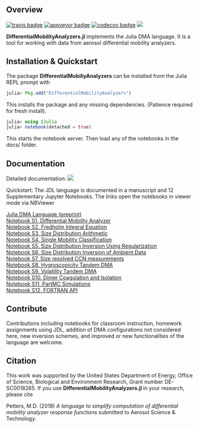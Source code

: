 ## Overview
[![travis badge][travis_badge]][travis_url]
[![appveyor badge][appveyor_badge]][appveyor_url]
[![codecov badge][codecov_badge]][codecov_url]
[![][docs-stable-img]](docs/DOCUMENTATION.md)

<b> DifferentialMobilityAnalyzers.jl </b> implements the Julia DMA language. It is a tool for working with data from aerosol differential mobility analyzers.

## Installation & Quickstart
The package  <b> DifferentialMobiliyAnalyzers </b> can be installed from the Julia REPL prompt with
```julia
julia> Pkg.add("DifferentialMobilityAnalyzers")
```
This installs the package and any missing dependencies. (Patience required for fresh install).
```julia
julia> using IJulia
julia> notebook(detached = true)
```
This starts the notebook server. Then load any of the notebooks in the docs/ folder.

## Documentation
Detailed documentation: [![][docs-stable-img]](docs/DOCUMENTATION.md)

Quickstart: The JDL language is documented in a manuscript and 12 Supplementary Jupyter Notebooks. The links open the notebooks in viewer mode via NBViewer

[Julia DMA Language (preprint)]()<br>
[Notebook S1. Differential Mobility Analyzer](https://nbviewer.jupyter.org/github/mdpetters/DifferentialMobilityAnalyzers.jl/blob/master/docs/Notebook%20S01.%20Differential%20Mobility%20Analyzer.ipynb) <br>
[Notebook S2. Fredholm Integral Equation]() <br>
[Notebook S3. Size Distribution Arithmetic]() <br>
[Notebook S4. Single Mobility Classification]() <br>
[Notebook S5. Size Distribution Inversion Using Regularization]() <br>
[Notebook S6. Size Distribution Inversion of Ambient Data]() <br>
[Notebook S7. Size resolved CCN measurements]() <br>
[Notebook S8. Hygroscopicity Tandem DMA]() <br>
[Notebook S9. Volatility Tandem DMA]() <br>
[Notebook S10. Dimer Coagulation and Isolation]() <br>
[Notebook S11. PartMC Simulations]()<br>
[Notebook S12. FORTRAN API]() <br>

## Contribute
Contributions including notebooks for classroom instruction, homework assignments using JDL, addition of DMA configurations not considered here, new inversion schemes, and improved or new functionalities of the language are welcome.

## Citation
This work was supported by the United States Department of Energy, Office of Science, Biological and Environment Research, Grant number DE-SC0018265. If you use <b> DifferentialMobilityAnalyzers.jl </b> in your research, please cite

Petters, M.D. (2018) <i> A language to simplify computation of differential mobility analyzer response functions </i> submitted to Aerosol Science & Technology.

[docs-stable-img]: https://img.shields.io/badge/docs-stable-blue.svg

[travis_badge]: https://travis-ci.org/mdpetters/DifferentialMobilityAnalyzers.jl.svg?branch=master
[travis_url]: https://travis-ci.org/mdpetters/DifferentialMobilityAnalyzers.jl

[appveyor_badge]: https://ci.appveyor.com/api/projects/status/github/mdpetters/DifferentialMobilityAnalyzers.jl?svg=true&branch=master

[appveyor_url]: https://ci.appveyor.com/project/mdpetters/differentialmobilityanalyzers-jl

[codecov_badge]: http://codecov.io/github/mdpetters/DifferentialMobilityAnalyzers.jl/coverage.svg?branch=master
[codecov_url]: http://codecov.io/github/mdpetters/DifferentialMobilityAnalyzers.jl?branch=master
